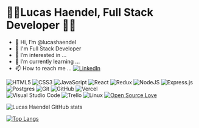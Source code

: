 # 👨‍💻Lucas Haendel, Full Stack Developer 👨‍💻

- 👋 Hi, I’m @lucashaendel
- 🚀 I'm Full Stack Developer
- 👀 I’m interested in ...
- 🌱 I’m currently learning ...
- 📫 How to reach me ...
[![LinkedIn](https://img.shields.io/badge/linkedin-%230077B5.svg?style=for-the-badge&logo=linkedin&logoColor=white)](https://www.linkedin.com/in/lucashaendel/)

<!---
lucashaendel/lucashaendel is a ✨ special ✨ repository because its `README.md` (this file) appears on your GitHub profile.
You can click the Preview link to take a look at your changes.
--->

![HTML5](https://img.shields.io/badge/html5-%23E34F26.svg?style=flat&logo=HTML5&logoColor=white) ![CSS3](https://img.shields.io/badge/css3-%231572B6.svg?style=flat&logo=CSS3&logoColor=white) ![JavaScript](https://img.shields.io/badge/javascript-%23323330.svg?style=flat&logo=Javascript&logoColor=%23F7DF1E) ![React](https://img.shields.io/badge/react-%2320232a.svg?style=flat&logo=React&logoColor=%2361DAFB) ![Redux](https://img.shields.io/badge/Redux-%23593d88.svg?style=flat&logo=redux&logoColor=white) ![NodeJS](https://img.shields.io/badge/node.js-6DA55F?style=flat&logo=Node.js&logoColor=white) ![Express.js](https://img.shields.io/badge/express.js-%23404d59.svg?style=flat&logo=Express&logoColor=%2361DAFB) ![Postgres](https://img.shields.io/badge/postgres-%23316192.svg?style=flat&logo=PostgreSQL&logoColor=white)  ![Git](https://img.shields.io/badge/git-%23F05033.svg?style=flat&logo=Git&logoColor=white) ![GitHub](https://img.shields.io/badge/Github-%23121011.svg?style=flat&logo=github&logoColor=white) ![Vercel](https://img.shields.io/badge/vercel-%23000000.svg?style=flat&logo=Vercel&logoColor=white)  
![Visual Studio Code](https://img.shields.io/badge/Visual%20Studio%20Code-0078d7.svg?style=flat&logo=VS-Code&logoColor=white) ![Trello](https://img.shields.io/badge/Trello-%23026AA7.svg?style=flat&logo=Trello&logoColor=white) ![Linux](https://img.shields.io/badge/Linux-FCC624?style=flat&logo=Linux&logoColor=black)
[![Open Source Love](https://badges.frapsoft.com/os/v2/open-source.svg?v=103)](https://github.com/carmelis)


![Lucas Haendel GitHub stats](https://github-readme-stats.vercel.app/api?username=lucashaendel&show_icons=true&theme=radical)

[![Top Langs](https://github-readme-stats.vercel.app/api/top-langs/?username=lucashaendel&layout=compact)](https://github.com/anuraghazra/github-readme-stats)
<!-- 
```javascript
const Carmela = {
  languages: [Javascript, HTML, CSS],
  tools: [Html, CSS,JavaScript, React.js, Passport, Next.js,Redux, NodeJs, Express, PostgreSQL, Sequelize,SCRUM(metodologías ágiles),JSX, Docker],
  education: "Plataforma 5 Coding Bootcamp: 800 horas de codigo en 3 meses de prácticas técnicas de programación, incluyendo proyectos en equipo, desafíos y un proyecto profesional."
} 
```-->
